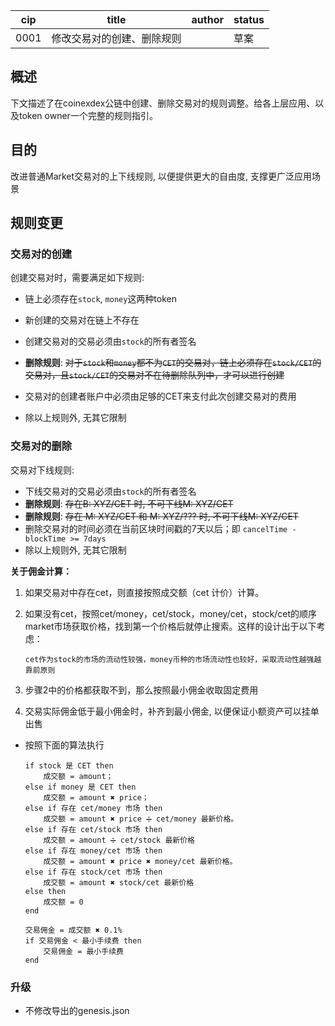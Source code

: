cip | title | author | status |
-------|-------|------|-------|
0001 | 修改交易对的创建、删除规则| | 草案|

## 概述

下文描述了在coinexdex公链中创建、删除交易对的规则调整。给各上层应用、以及token owner一个完整的规则指引。

## 目的

改进普通Market交易对的上下线规则, 以便提供更大的自由度, 支撑更广泛应用场景

## 规则变更

### 交易对的创建

创建交易对时，需要满足如下规则:

- 链上必须存在`stock`, `money`这两种token
- 新创建的交易对在链上不存在
- 创建交易对的交易必须由`stock`的所有者签名

- **删除规则**: ~~对于`stock`和`money`都不为`CET`的交易对，链上必须存在`stock/CET`的交易对，且`stock/CET`的交易对不在待删除队列中，才可以进行创建~~
- 交易对的创建者账户中必须由足够的CET来支付此次创建交易对的费用
- 除以上规则外, 无其它限制

### 交易对的删除

交易对下线规则:
- 下线交易对的交易必须由`stock`的所有者签名
- **删除规则**: ~~存在B: XYZ/CET 时, 不可下线M: XYZ/CET~~
- **删除规则**: ~~存在 M: XYZ/CET 和 M: XYZ/??? 时,   不可下线M: XYZ/CET~~
- 删除交易对的时间必须在当前区块时间戳的7天以后；即 `cancelTime - blockTime >= 7days`
- 除以上规则外, 无其它限制

**关于佣金计算：**

1. 如果交易对中存在cet，则直接按照成交额（cet 计价）计算。

2. 如果没有cet，按照cet/money，cet/stock，money/cet，stock/cet的顺序market市场获取价格，找到第一个价格后就停止搜索。这样的设计出于以下考虑：

   `cet作为stock的市场的流动性较强，money币种的市场流动性也较好，采取流动性越强越靠前原则`

3. 步骤2中的价格都获取不到，那么按照最小佣金收取固定费用

4. 交易实际佣金低于最小佣金时，补齐到最小佣金, 以便保证小额资产可以挂单出售


- 按照下面的算法执行

    ```
    if stock 是 CET then
        成交额 = amount；
    else if money 是 CET then
        成交额 = amount ✖️ price；
    else if 存在 cet/money 市场 then
        成交额 = amount ✖️ price ➗ cet/money 最新价格。
    else if 存在 cet/stock 市场 then
        成交额 = amount ➗ cet/stock 最新价格
    else if 存在 money/cet 市场 then
        成交额 = amount ✖️ price ✖️ money/cet 最新价格。
    else if 存在 stock/cet 市场 then
        成交额 = amount ✖️ stock/cet 最新价格
    else then
        成交额 = 0
    end

    交易佣金 = 成交额 ✖️ 0.1%
    if 交易佣金 < 最小手续费 then
        交易佣金 = 最小手续费
    end
    ```


### 升级
- 不修改导出的genesis.json
